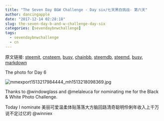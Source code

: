```yaml
---
title: "The Seven Day B&W Challenge - Day six/七天黑白挑战- 第六天"
author: dancingapple
date: "2017-12-14 02:28:18"
slug: the-seven-day-b-and-w-challenge-day-six
categories: [sevendaybnwchallenge]
tags: 
  - sevendaybnwchallenge
  - cn
---
```


原文链接: [steemit](https://steemit.com), [cnsteem](https://cnsteem.com), [busy](https://busy.org), [chainbb](https://chainbb.com), [steemdb](https://steemdb.com), [steemd](https://steemd.com), [busy](https://busy.org), [markdown](https://raw.githubusercontent.com/pzhaonet/steem_dancingapple/master/content/post/the-seven-day-b-and-w-challenge-day-six.md)

The photo for Day 6

![mmexport1513217984444_mh1513218098369.jpg](https://steemitimages.com/DQmdKtBHdZ3zYEwRu93CE89n7MRwPuF7pP3GLAdgNYRaFzF/mmexport1513217984444_mh1513218098369.jpg)

Thanks to @windowglass and @melaleuca for nominating me for the Black & White Photo Challenge.

Today I nominate 美丽可爱温柔体贴落落大方脑回路清奇聪明伶俐年收入上千万说不定过亿的 @winniex
